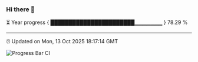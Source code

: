 ### Hi there 👋

⏳ Year progress { ███████████████████████▁▁▁▁▁▁▁ } 78.29 %

---

⏰ Updated on Mon, 13 Oct 2025 18:17:14 GMT

![Progress Bar CI](https://github.com/code-lakshay/GitHub-Actions-Demo/workflows/Progress%20Bar%20CI/badge.svg)
